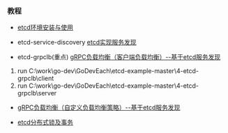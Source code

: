 ### 教程

* [etcd环境安装与使用](https://www.cnblogs.com/FireworksEasyCool/p/12858570.html)

* etcd-service-discovery [etcd实现服务发现](https://www.cnblogs.com/FireworksEasyCool/p/12890649.html)

* etcd-grpclb(重点) [gRPC负载均衡（客户端负载均衡）--基于etcd服务发现](https://www.cnblogs.com/FireworksEasyCool/p/12912839.html)
1. run C:\work\go-dev\GoDevEach\etcd-example-master\4-etcd-grpclb\client
2. run C:\work\go-dev\GoDevEach\etcd-example-master\4-etcd-grpclb\server

* [gRPC负载均衡（自定义负载均衡策略）--基于etcd服务发现](https://www.cnblogs.com/FireworksEasyCool/p/12924701.html)

* [etcd分布式锁及事务](https://www.cnblogs.com/FireworksEasyCool/p/12937882.html)
